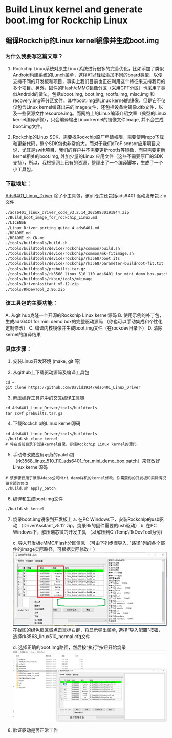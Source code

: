 # Build Linux kernel and generate boot.img for Rockchip Linux
## 编译Rockchip的Linux kernel镜像并生成boot.img

### 为什么我要写这篇文章？

1. Rockchip Linux系统对原生Linux系统进行很多的完善优化，比如添加了类似Android构建系统的Lunch菜单，这样可以轻松添加不同的board类型，以便支持不同的开发板和项目，事实上我们目前也正在利用这个特征来支持我司的多个项目。另外，固件的Flash/eMMC镜像分区（采用GPT分区）也采用了类似Android的做法，包括uboot.img, boot.img, rootfs.img, misc.img 和recovery.img等分区文件。其中boot.img是Linux kernel的镜像，但是它不仅仅包含Linux kernel编译出来的Image文件，还包括设备树镜像.dtb文件，以及一些资源文件resource.img。而网络上的Linux编译介绍文章（典型的Linux kernel编译步骤），只会编译输出Linux kernel的镜像文件Image, 并不会生成boot.img文件。

2. Rockchip的Linux SDK，需要找Rockchip原厂申请权限，需要使用repo下载和更新代码，整个SDK包也非常的大，而对于我们dToF sensor应用项目来说，尤其是swift项目，我们的客户并不需要更新rootfs等镜像，而只需要更新kernel相关的boot.img, 外加少量的Linux 应用文件（这些不需要原厂的SDK支持），所以，我根据网上已有的资源，整理出了一个编译脚本，生成了一个小工具包。


### 下载地址：
[Ads6401_Linux_Driver](https://github.com/David1934/Ads6401_Linux_Driver)
除了小工具包，该git仓库还包括ads6401 驱动发布包.zip文件
```
./ads6401_linux_driver_code_v3.2.14_20250830191844.zip
./Build_boot_image_for_rockchip_Linux.md
./LICENSE
./Linux_Driver_porting_guide_4_ads6401.md
./README.md
./README_zh_CN.md
./tools/buildtools/build.sh
./tools/buildtools/device/rockchip/common/build.sh
./tools/buildtools/device/rockchip/common/mk-fitimage.sh
./tools/buildtools/device/rockchip/rk3568/boot.its
./tools/buildtools/device/rockchip/rk3568/parameter-buildroot-fit.txt
./tools/buildtools/prebuilts.tar.gz
./tools/buildtools/rk3568_linux_510_110_ads6401_for_mini_demo_box.patch
./tools/buildtools/rkbin/tools/mkimage
./tools/DriverAssitant_v5.12.zip
./tools/RkDevTool_2.96.zip
```
    
### 该工具包的主要功能：

A. 从git hub克隆一个开源的Rockchip Linux kernel源码
B. 使用示例的补丁包，生成ads6401 for mini demo box的完整驱动源码 （你也可以手动集成和个性化定制修改）
C. 编译内核镜像并生成boot.img文件（在rockdev目录下）
D. 清除kernel的编译结果

### 具体步骤：

1. 安装Linux开发环境 (make, git 等)

2. 从github上下载驱动源码及编译工具包
```
cd ~
git clone https://github.com/David1934/Ads6401_Linux_Driver
```

3. 解压编译工具包中的交叉编译工具链
```
cd Ads6401_Linux_Driver/tools/buildtools
tar zxvf prebuilts.tar.gz
```

4. 下载Rockchip的Linux kernel源码
```
cd Ads6401_Linux_Driver/tools/buildtools
./build.sh clone_kernel
# 将在当前目录下创建kernel目录，存储Rockchip Linux kernel的源码
```

5. 手动修改或应用示范的patch包（rk3568_linux_510_110_ads6401_for_mini_demo_box.patch）来修改好Linux kernel源码
```
# 该步骤仅用于演示Adaps公司Mini demo样机的kernel修改，你需要你的开发板和实际情况做合适的修改
./build.sh apply_patch
```

6. 编译和生成boot.img文件
```
./build.sh kernel
```

7. 烧录boot.img镜像到开发板上
   a. 在PC Windows下，安装Rockchip的usb驱动 （DriverAssitant_v5.12.zip，烧录Rk的固件需要的usb驱动）
   b. 在PC Windows下，解压瑞芯微的开发工具 （以解压到C:\Temp\RkDevTool为例)

   c. 导入开发板eMMC/Flash分区信息 （可由下列步骤导入, "路径"列的各个部件的image实际路径，可根据实际修改！）
 ![import flash partition info](vx_images/291661610079625.png)
 在截图的绿色框区域点击鼠标右键，将显示弹出菜单, 选择“导入配置”按钮，选择rk3568_linux510_normal.cfg文件
 
   d. 选择正确的boot.img路径，然后按“执行”按钮开始烧录
   ![RkDevTools](vx_images/559817897513996.png)

8. 验证驱动是否正常工作
